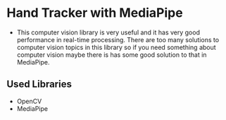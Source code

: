# Hand Tracker with MediaPipe
* This computer vision library is very useful and it has very good performance in real-time processing. There are too many solutions to computer vision topics in this library so if you need something about computer vision maybe there is has some good solution to that in MediaPipe.

## Used Libraries
* OpenCV
* MediaPipe